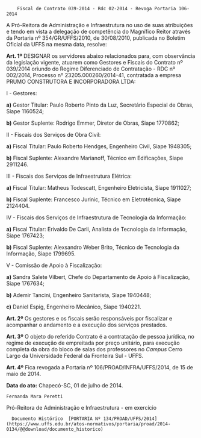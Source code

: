         Fiscal de Contrato 039-2014 - Rdc 02-2014 - Revoga Portaria 106-2014  

A Pró-Reitora de Administração e Infraestrutura no uso de suas atribuições e tendo em vista a delegação de competência do Magnífico Reitor através da Portaria nº 354/GR/UFFS/2010, de 30/08/2010, publicada no Boletim Oficial da UFFS na mesma data, resolve:

 **Art. 1º** DESIGNAR os servidores abaixo relacionados para, com observância da legislação vigente, atuarem como Gestores e Fiscais do Contrato nº 039/2014 oriundo do Regime Diferenciado de Contratação - RDC nº 002/2014, Processo nº 23205.000260/2014-41, contratada a empresa PRUMO CONSTRUTORA E INCORPORADORA LTDA:

 I - Gestores:

 **a)** Gestor Titular: Paulo Roberto Pinto da Luz, Secretário Especial de Obras, Siape 1160524;

 **b)** Gestor Suplente: Rodrigo Emmer, Diretor de Obras, Siape 1770862;

 II - Fiscais dos Serviços de Obra Civil:

 **a)** Fiscal Titular: Paulo Roberto Hendges, Engenheiro Civil, Siape 1948305;

 **b)** Fiscal Suplente: Alexandre Marianoff, Técnico em Edificações, Siape 2911246.

 III - Fiscais dos Serviços de Infraestrutura Elétrica:

 **a)** Fiscal Titular: Matheus Todescatt, Engenheiro Eletricista, Siape 1911027;

 **b)** Fiscal Suplente: Francesco Jurinic, Técnico em Eletrotécnica, Siape 2124404.

 IV - Fiscais dos Serviços de Infraestrutura de Tecnologia da Informação:

 **a)** Fiscal Titular: Erivaldo De Carli, Analista de Tecnologia da Informação, Siape 1767423;

 **b)** Fiscal Suplente: Alexsandro Weber Brito, Técnico de Tecnologia da Informação, Siape 1799695.

 V - Comissão de Apoio à Fiscalização:

 **a)** Sandra Salete Vilbert, Chefe do Departamento de Apoio à Fiscalização, Siape 1767634;

 **b)** Ademir Tancini, Engenheiro Sanitarista, Siape 1940448;

 **c)** Daniel Espig, Engenheiro Mecânico, Siape 1940221.

 **Art. 2º** Os gestores e os fiscais serão responsáveis por fiscalizar e acompanhar o andamento e a execução dos serviços prestados.

 **Art. 3º** O objeto do referido Contrato é a contratação de pessoa jurídica, no regime de execução de empreitada por preço unitário, para execução completa da obra do bloco de salas dos professores no *Campus* Cerro Largo da Universidade Federal da Fronteira Sul - UFFS.

 **Art. 4º** Fica revogada a Portaria nº 106/PROAD/INFRA/UFFS/2014, de 15 de maio de 2014.

  

   **Data do ato:** Chapecó-SC, 01 de julho de 2014.   
 

    Fernanda Mara Peretti   
 Pró-Reitora de Administração e Infraestrutura - em exercício 

      Documento Histórico  [PORTARIA Nº 134/PROAD/UFFS/2014](https://www.uffs.edu.br/atos-normativos/portaria/proad/2014-0134/@@download/documento_historico)     
      